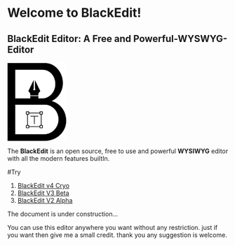 # Welcome to BlackEdit!
## BlackEdit Editor: A Free and Powerful-WYSWYG-Editor

<p><img src="./logo.png" alt="BlackEdit" height="180" align='center'/></p>

The **BlackEdit** is an open source, free to use and powerful **WYSIWYG** editor with all the modern features builtIn.

#Try 
1. [BlackEdit v4 Cryo](https://raj457036.github.io/BlackEdit/v4/)
2. [BlackEdit V3 Beta](https://raj457036.github.io/BlackEdit/v3/)
3. [BlackEdit V2 Alpha](https://raj457036.github.io/BlackEdit/v2/)

The document is under construction...



You can use this editor anywhere you want without any restriction. just if you want then give me a small credit.
thank you any suggestion is welcome.

